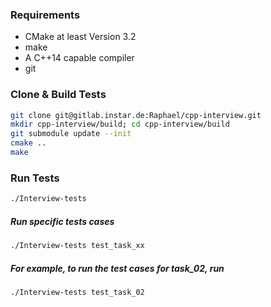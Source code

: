### Requirements
- CMake at least Version 3.2
- make
- A C++14 capable compiler
- git

### Clone & Build Tests
``` bash
git clone git@gitlab.instar.de:Raphael/cpp-interview.git
mkdir cpp-interview/build; cd cpp-interview/build
git submodule update --init
cmake ..
make
```
### Run Tests
``` bash
./Interview-tests
```

##### Run specific tests cases
``` bash
./Interview-tests test_task_xx
```
##### For example, to run the test cases for task_02, run
``` bash
./Interview-tests test_task_02
```
